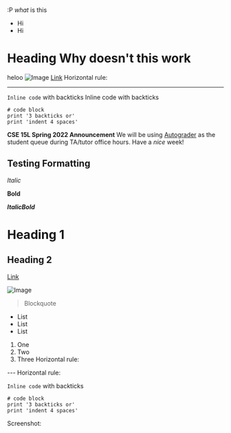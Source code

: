 :P
*what* is this 
* Hi
* Hi
# Heading Why doesn't this work
 heloo
 ![Image](http://url/a.png)
 [Link](http://a.com)
Horizontal rule:

---
`Inline code` with backticks	 	Inline code with backticks
```
# code block
print '3 backticks or'
print 'indent 4 spaces'
```

__CSE 15L Spring 2022 Announcement__  We will be using [Autograder](https://autograder.ucsd.edu) as the student queue during TA/tutor office hours.  Have a *nice* week!  

## Testing Formatting
*Italic*

**Bold**

***ItalicBold***
# Heading 1
## Heading 2
[Link](http://a.com)

![Image](http://url/a.png)
> Blockquote	 	

* List
* List
* List

1. One
2. Two
3. Three
Horizontal rule:

---	Horizontal rule:

`Inline code` with backticks

```
# code block
print '3 backticks or'
print 'indent 4 spaces'
```

Screenshot:
